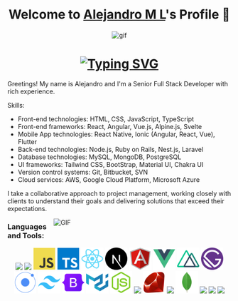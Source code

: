 <p align="center">
  <h1 align="center">Welcome to <a href="https://github.com/alejandro411">Alejandro M L</a>'s Profile 👋</h1>
</p>
<div align=center>
   <img alt="gif" align="center" src="https://media.giphy.com/media/M9gbBd9nbDrOTu1Mqx/giphy.gif" width=300 height=300>
</div>

<h1 align=center>
       <a href="https://git.io/typing-svg"><img src="https://readme-typing-svg.demolab.com?font=Fira+Code&weight=500&size=36&pause=1000&color=F72C9A&center=true&vCenter=true&width=1050&lines=Senior+full+stack+developer!;Detail+oriented+front-end+developer!;Eager+to+learn+new+technologies!" alt="Typing SVG" /></a>
    </h1>

Greetings!
My name is Alejandro and I'm a Senior Full Stack Developer with rich experience.

Skills:

- Front-end technologies: HTML, CSS, JavaScript, TypeScript
- Front-end frameworks: React, Angular, Vue.js, Alpine.js, Svelte
- Mobile App technologies: React Native, Ionic (Angular, React, Vue), Flutter
- Back-end technologies: Node.js, Ruby on Rails, Nest.js, Laravel
- Database technologies: MySQL, MongoDB, PostgreSQL
- UI frameworks: Tailwind CSS, BootStrap, Material UI, Chakra UI
- Version control systems: Git, Bitbucket, SVN
- Cloud services: AWS, Google Cloud Platform, Microsoft Azure

I take a collaborative approach to project management, working closely with clients to understand their goals and delivering solutions that exceed their expectations.

<img align="right" width="400" alt="GIF" src="https://blog.cloudlayer.io/content/images/2020/12/coding-freak.gif"/>

<h3 align="left">Languages and Tools:</h3>
<div align="center" width="80%">

<img height=50 src="https://cdn.jsdelivr.net/gh/devicons/devicon/icons/html5/html5-original.svg" /> 
<img height=50 src="https://cdn.jsdelivr.net/gh/devicons/devicon/icons/css3/css3-original.svg" /> 
<img height=50 src="https://github.com/devicons/devicon/blob/v2.15.1/icons/javascript/javascript-original.svg" /> 
<img height=50 src="https://github.com/devicons/devicon/blob/v2.15.1/icons/typescript/typescript-original.svg" /> 
<img height=50 src="https://github.com/devicons/devicon/blob/v2.15.1/icons/react/react-original.svg" />
<img height=50 src="https://github.com/devicons/devicon/blob/v2.15.1/icons/nextjs/nextjs-original.svg" />
<img height=50 src="https://github.com/devicons/devicon/blob/v2.15.1/icons/angularjs/angularjs-original.svg" />
<img height=50 src="https://github.com/devicons/devicon/blob/v2.15.1/icons/vuejs/vuejs-original.svg" />
<img height=50 src="https://github.com/devicons/devicon/blob/v2.15.1/icons/nuxtjs/nuxtjs-original.svg" />
<img height=50 src="https://github.com/devicons/devicon/blob/v2.15.1/icons/gatsby/gatsby-original.svg" /> 
<img height=50 src="https://github.com/devicons/devicon/blob/v2.15.1/icons/ionic/ionic-original.svg" /> 
<img height=50 src="https://github.com/devicons/devicon/blob/v2.15.1/icons/tailwindcss/tailwindcss-plain.svg"/>     
<img height=50 src="https://github.com/devicons/devicon/blob/v2.15.1/icons/bootstrap/bootstrap-original.svg" /> 
<img height=50 src="https://github.com/devicons/devicon/blob/v2.15.1/icons/materialui/materialui-original.svg " /> 
<img height=50 src="https://github.com/devicons/devicon/blob/v2.15.1/icons/nodejs/nodejs-original.svg"/>    
<img height=50 src="https://laravel.com/img/logomark.min.svg" /> 
<img height=50 src="https://github.com/devicons/devicon/blob/v2.15.1/icons/ruby/ruby-original.svg"/>    
<img height=50 src="https://cdn.jsdelivr.net/gh/devicons/devicon/icons/mysql/mysql-original.svg"/> 
<img height=50 src="https://github.com/devicons/devicon/blob/v2.15.1/icons/mongodb/mongodb-original.svg"/> 
<img height=50 src="https://cdn.jsdelivr.net/gh/devicons/devicon/icons/git/git-plain.svg"/> 
<img height=50 src="https://cdn.jsdelivr.net/gh/devicons/devicon/icons/github/github-original.svg"/> 
<img height=50 src="https://cdn.jsdelivr.net/gh/devicons/devicon/icons/vscode/vscode-original.svg"/>
 </div>

